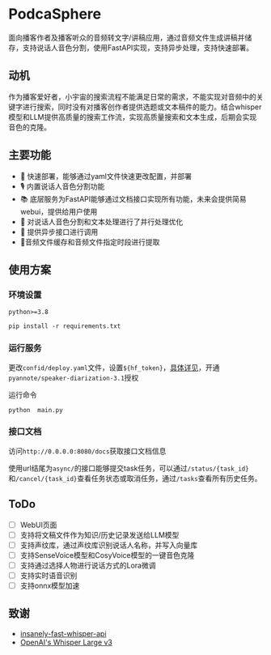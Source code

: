 # PodcaSphere
面向播客作者及播客听众的音频转文字/讲稿应用，通过音频文件生成讲稿并储存，支持说话人音色分割，使用FastAPI实现，支持异步处理，支持快速部署。
## 动机
作为播客爱好者，小宇宙的搜索流程不能满足日常的需求，不能实现对音频中的关键字进行搜索，同时没有对播客创作者提供选题或文本稿件的能力。结合whisper模型和LLM提供高质量的搜索工作流，实现高质量搜索和文本生成，后期会实现音色的克隆。

## 主要功能
- 🚀 快速部署，能够通过yaml文件快速更改配置，并部署
- 🎙️ 内置说话人音色分割功能
- 📚 底层服务为FastAPI能够通过文档接口实现所有功能，未来会提供简易webui，提供给用户使用
- 🔄 对说话人音色分割和文本处理进行了并行处理优化
- 🔗 提供异步接口进行调用
- 📃音频文件缓存和音频文件指定时段进行提取

## 使用方案

### 环境设置

`python>=3.8`

`pip install -r requirements.txt`

### 运行服务

更改`confid/deploy.yaml`文件，设置`${hf_token}`，[具体详见](https://huggingface.co/settings/tokens)，开通`pyannote/speaker-diarization-3.1`授权

运行命令

`python  main.py `

### 接口文档

访问`http://0.0.0.0:8080/docs`获取接口文档信息

使用url结尾为`async/`的接口能够提交task任务，可以通过`/status/{task_id}`和`/cancel/{task_id}`查看任务状态或取消任务，通过`/tasks`查看所有历史任务。

## ToDo

- [ ] WebUI页面
- [ ] 支持将文稿文件作为知识/历史记录发送给LLM模型
- [ ] 支持声纹库，通过声纹库识别说话人名称，并写入向量库
- [ ] 支持SenseVoice模型和CosyVoice模型的一键音色克隆
- [ ] 支持通过选择人物进行说话方式的Lora微调
- [ ] 支持实时语音识别
- [ ] 支持onnx模型加速
## 致谢

- [insanely-fast-whisper-api](https://github.com/JigsawStack/insanely-fast-whisper-api)
- [OpenAI's Whisper Large v3](https://huggingface.co/openai/whisper-large-v3)